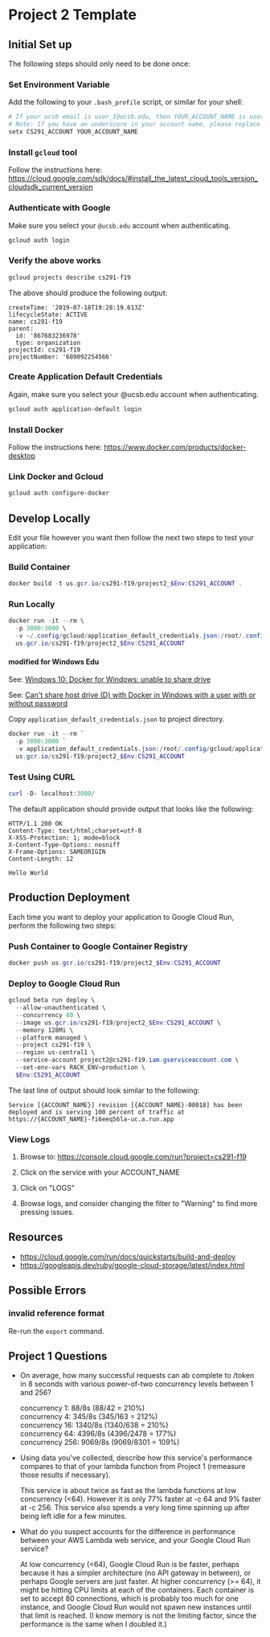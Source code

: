 # Project 2 Template

## Initial Set up

The following steps should only need to be done once:

### Set Environment Variable

Add the following to your `.bash_profile` script, or similar for your shell:

```powershell
# If your ucsb email is user_1@ucsb.edu, then YOUR_ACCOUNT_NAME is user-1
# Note: If you have an underscore in your account name, please replace with a hypen.
setx CS291_ACCOUNT YOUR_ACCOUNT_NAME
```

### Install `gcloud` tool

Follow the instructions here:
https://cloud.google.com/sdk/docs/#install_the_latest_cloud_tools_version_cloudsdk_current_version

### Authenticate with Google

Make sure you select your `@ucsb.edu` account when authenticating.

```powershell
gcloud auth login
```

### Verify the above works

```powershell
gcloud projects describe cs291-f19
```

The above should produce the following output:

```
createTime: '2019-07-18T19:28:19.613Z'
lifecycleState: ACTIVE
name: cs291-f19
parent:
  id: '867683236978'
  type: organization
projectId: cs291-f19
projectNumber: '689092254566'
```

### Create Application Default Credentials

Again, make sure you select your @ucsb.edu account when authenticating.

```powershell
gcloud auth application-default login
```

### Install Docker

Follow the instructions here: https://www.docker.com/products/docker-desktop

### Link Docker and Gcloud

```powershell
gcloud auth configure-docker
```

## Develop Locally

Edit your file however you want then follow the next two steps to test your
application:

### Build Container

```powershell
docker build -t us.gcr.io/cs291-f19/project2_$Env:CS291_ACCOUNT .
```

### Run Locally

```powershell
docker run -it --rm \
  -p 3000:3000 \
  -v ~/.config/gcloud/application_default_credentials.json:/root/.config/gcloud/application_default_credentials.json \
  us.gcr.io/cs291-f19/project2_$Env:CS291_ACCOUNT
```

#### modified for Windows Edu

See: [Windows 10: Docker for Windows: unable to share drive](https://github.com/docker/for-win/issues/690)

See: [Can't share host drive (D) with Docker in Windows with a user with or without password](https://github.com/docker/for-win/issues/125)

Copy `application_default_credentials.json` to project directory.

```powershell
docker run -it --rm `
  -p 3000:3000 `
  -v application_default_credentials.json:/root/.config/gcloud/application_default_credentials.json `
  us.gcr.io/cs291-f19/project2_$Env:CS291_ACCOUNT
```

### Test Using CURL

```powershell
curl -D- localhost:3000/
```

The default application should provide output that looks like the following:

```http
HTTP/1.1 200 OK
Content-Type: text/html;charset=utf-8
X-XSS-Protection: 1; mode=block
X-Content-Type-Options: nosniff
X-Frame-Options: SAMEORIGIN
Content-Length: 12

Hello World
```

## Production Deployment

Each time you want to deploy your application to Google Cloud Run, perform the
following two steps:

### Push Container to Google Container Registry

```powershell
docker push us.gcr.io/cs291-f19/project2_$Env:CS291_ACCOUNT
```

### Deploy to Google Cloud Run

```powershell
gcloud beta run deploy \
  --allow-unauthenticated \
  --concurrency 80 \
  --image us.gcr.io/cs291-f19/project2_$Env:CS291_ACCOUNT \
  --memory 128Mi \
  --platform managed \
  --project cs291-f19 \
  --region us-central1 \
  --service-account project2@cs291-f19.iam.gserviceaccount.com \
  --set-env-vars RACK_ENV=production \
  $Env:CS291_ACCOUNT
```

The last line of output should look similar to the following:

```
Service [{ACCOUNT_NAME}] revision [{ACCOUNT_NAME}-00018] has been deployed and is serving 100 percent of traffic at https://{ACCOUNT_NAME}-fi6eeq56la-uc.a.run.app
```

### View Logs

1. Browse to: https://console.cloud.google.com/run?project=cs291-f19

2. Click on the service with your ACCOUNT_NAME

3. Click on "LOGS"

4. Browse logs, and consider changing the filter to "Warning" to find more pressing issues.

## Resources

- https://cloud.google.com/run/docs/quickstarts/build-and-deploy
- https://googleapis.dev/ruby/google-cloud-storage/latest/index.html

## Possible Errors

### invalid reference format

Re-run the `export` command.

## Project 1 Questions

* On average, how many successful requests can ab complete to /token in 8 seconds with various power-of-two concurrency levels between 1 and 256?

  concurrency 1: 88/8s (88/42 = 210%)\
  concurrency 4: 345/8s (345/163 = 212%)\
  concurrency 16: 1340/8s (1340/638 = 210%)\
  concurrency 64: 4396/8s (4396/2478 = 177%)\
  concurrency 256: 9069/8s (9069/8301 = 109%)
  
* Using data you've collected, describe how this service's performance compares to that of your lambda function from Project 1 (remeasure those results if necessary).

  This service is about twice as fast as the lambda functions at low concurrency (<64). However it is only 77% faster at -c 64 and 9% faster at -c 256. This service also spends a very long time spinning up after being left idle for a few minutes.

* What do you suspect accounts for the difference in performance between your AWS Lambda web service, and your Google Cloud Run service?

  At low concurrency (<64), Google Cloud Run is be faster, perhaps because it has a simpler architecture (no API gateway in between), or perhaps Google servers are just faster. At higher concurrency (>= 64), it might be hitting CPU limits at each of the containers. Each container is set to accept 80 connections, which is probably too much for one instance, and Google Cloud Run would not spawn new instances until that limit is reached. (I know memory is not the limiting factor, since the performance is the same when I doubled it.) 
  
